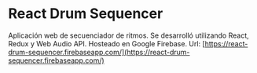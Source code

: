 # React Drum Sequencer
Aplicación web de secuenciador de ritmos. Se desarrolló utilizando React, Redux y Web Audio API. Hosteado en Google Firebase.
Url: [https://react-drum-sequencer.firebaseapp.com/](https://react-drum-sequencer.firebaseapp.com/)
